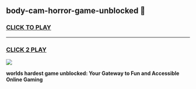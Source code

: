 
## body-cam-horror-game-unblocked 👋
<h3>
<a href="https://premium.freeplayer.one?title=body-cam-horror-game-unblocked&ref=14F">CLICK TO PLAY</a></h3>
<hr>

<h3>
<a href="https://premium.freeplayer.one?title=body-cam-horror-game-unblocked&ref=14F">CLICK 2 PLAY</a>
  
</h3>

<a href="https://premium.freeplayer.one?title=body-cam-horror-game-unblocked&ref=12F/"><img src="https://clearcache.store/games.png"></a>


**worlds hardest game unblocked: Your Gateway to Fun and Accessible Online Gaming**
